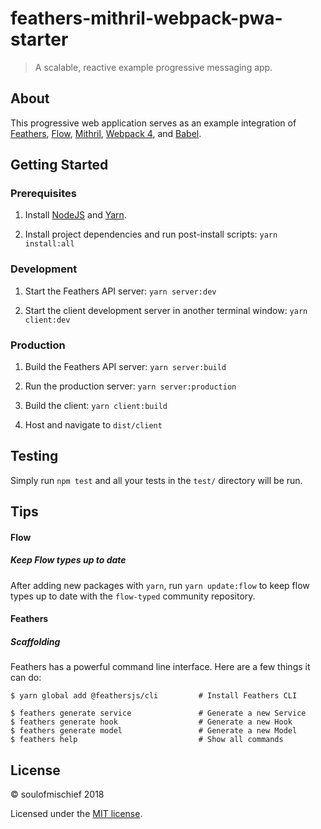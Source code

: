# feathers-mithril-webpack-pwa-starter

> A scalable, reactive example progressive messaging app.

## About

This progressive web application serves as an example integration of [Feathers](https://github.com/feathersjs/feathers), [Flow](https://github.com/facebook/flow), [Mithril](https://github.com/MithrilJS/mithril.js), [Webpack 4](https://github.com/webpack/webpack), and [Babel](https://github.com/babel/babel). 

## Getting Started


### Prerequisites

1. Install [NodeJS](https://nodejs.org/) and [Yarn](https://yarnpkg.com/).

2. Install project dependencies and run post-install scripts: `yarn install:all`

### Development

1. Start the Feathers API server: `yarn server:dev`

2. Start the client development server in another terminal window: `yarn client:dev`

### Production

1. Build the Feathers API server: `yarn server:build`

2. Run the production server: `yarn server:production`

3. Build the client: `yarn client:build`

4. Host and navigate to `dist/client`

## Testing

Simply run `npm test` and all your tests in the `test/` directory will be run.



## Tips

#### Flow

##### Keep Flow types up to date
After adding new packages with `yarn`, run `yarn update:flow` to keep flow types up to date with the `flow-typed` community repository.


#### Feathers

##### Scaffolding

Feathers has a powerful command line interface. Here are a few things it can do:

```
$ yarn global add @feathersjs/cli         # Install Feathers CLI

$ feathers generate service               # Generate a new Service
$ feathers generate hook                  # Generate a new Hook
$ feathers generate model                 # Generate a new Model
$ feathers help                           # Show all commands
```

## License

© soulofmischief 2018

Licensed under the [MIT license](LICENSE).
